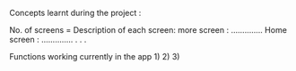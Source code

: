 Concepts learnt during the project :






No. of screens = 
Description of each screen:
more screen : ..............
Home screen : ..............
.
.
.


Functions working currently in the app
1)
2)
3)

